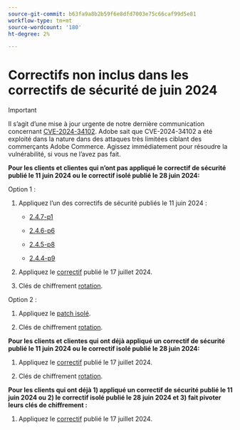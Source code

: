 ```yaml
---
source-git-commit: b63fa9a8b2b59f6e8dfd7003e75c66caf99d5e81
workflow-type: tm+mt
source-wordcount: '180'
ht-degree: 2%

---
```

# Correctifs non inclus dans les correctifs de sécurité de juin 2024

>[!IMPORTANT]
>
>Il s’agit d’une mise à jour urgente de notre dernière communication concernant [CVE-2024-34102](https://nvd.nist.gov/vuln/detail/CVE-2024-34102). Adobe sait que CVE-2024-34102 a été exploité dans la nature dans des attaques très limitées ciblant des commerçants Adobe Commerce. Agissez immédiatement pour résoudre la vulnérabilité, si vous ne l’avez pas fait.

**Pour les clients et clientes qui n’ont pas appliqué le correctif de sécurité publié le 11 juin 2024 ou le correctif isolé publié le 28 juin 2024:**

Option 1 :

1. Appliquez l’un des correctifs de sécurité publiés le 11 juin 2024 :

   * [2.4.7-p1](https://experienceleague.adobe.com/fr/docs/commerce-operations/release/notes/security-patches/2-4-7-patches#adobe-commerce-247-p1)

   * [2.4.6-p6](https://experienceleague.adobe.com/fr/docs/commerce-operations/release/notes/security-patches/2-4-6-patches#adobe-commerce-246-p6)

   * [2.4.5-p8](https://experienceleague.adobe.com/fr/docs/commerce-operations/release/notes/security-patches/2-4-5-patches#adobe-commerce-245-p8)

   * [2.4.4-p9](https://experienceleague.adobe.com/fr/docs/commerce-operations/release/notes/security-patches/2-4-4-patches#adobe-commerce-244-p9)

1. Appliquez le [correctif](https://experienceleague.adobe.com/fr/docs/commerce-knowledge-base/kb/troubleshooting/known-issues-patches-attached/security-update-available-for-adobe-commerce-apsb24-40-revised-to-include-isolated-patch-for-cve-2024-34102) publié le 17 juillet 2024.

1. Clés de chiffrement [rotation](https://experienceleague.adobe.com/fr/docs/commerce-admin/systems/security/encryption-key).

Option 2 :

1. Appliquez le [patch isolé](https://experienceleague.adobe.com/fr/docs/commerce-knowledge-base/kb/troubleshooting/known-issues-patches-attached/security-update-available-for-adobe-commerce-apsb24-40-revised-to-include-isolated-patch-for-cve-2024-34102).

1. Clés de chiffrement [rotation](https://experienceleague.adobe.com/fr/docs/commerce-admin/systems/security/encryption-key).

**Pour les clients et clientes qui ont déjà appliqué un correctif de sécurité publié le 11 juin 2024 ou le correctif isolé publié le 28 juin 2024:**

1. Appliquez le [correctif](https://experienceleague.adobe.com/fr/docs/commerce-knowledge-base/kb/troubleshooting/known-issues-patches-attached/security-update-available-for-adobe-commerce-apsb24-40-revised-to-include-isolated-patch-for-cve-2024-34102) publié le 17 juillet 2024.

1. Clés de chiffrement [rotation](https://experienceleague.adobe.com/fr/docs/commerce-admin/systems/security/encryption-key).

**Pour les clients qui ont déjà 1) appliqué un correctif de sécurité publié le 11 juin 2024 ou 2) le correctif isolé publié le 28 juin 2024 et 3) fait pivoter leurs clés de chiffrement :**
 
1. Appliquez le [correctif](https://experienceleague.adobe.com/fr/docs/commerce-knowledge-base/kb/troubleshooting/known-issues-patches-attached/security-update-available-for-adobe-commerce-apsb24-40-revised-to-include-isolated-patch-for-cve-2024-34102) publié le 17 juillet 2024.
